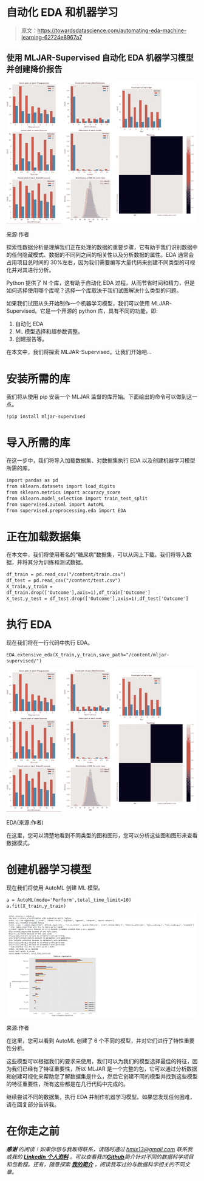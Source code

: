 # 自动化 EDA 和机器学习

> 原文：<https://towardsdatascience.com/automating-eda-machine-learning-62724e8967a7>

## 使用 MLJAR-Supervised 自动化 EDA 机器学习模型并创建降价报告

![](img/593487563f567e5629dfefaaa7244feb.png)

来源:作者

探索性数据分析是理解我们正在处理的数据的重要步骤，它有助于我们识别数据中的任何隐藏模式、数据的不同列之间的相关性以及分析数据的属性。EDA 通常会占用项目总时间的 30%左右，因为我们需要编写大量代码来创建不同类型的可视化并对其进行分析。

Python 提供了 N 个库，这有助于自动化 EDA 过程，从而节省时间和精力，但是如何选择使用哪个库呢？选择一个库取决于我们试图解决什么类型的问题。

如果我们试图从头开始制作一个机器学习模型，我们可以使用 MLJAR-Supervised。它是一个开源的 python 库，具有不同的功能，即:

1.  自动化 EDA
2.  ML 模型选择和超参数调整。
3.  创建报告等。

在本文中，我们将探索 MLJAR-Supervised。让我们开始吧…

# 安装所需的库

我们将从使用 pip 安装一个 MLJAR 监督的库开始。下面给出的命令可以做到这一点。

```
!pip install mljar-supervised
```

# 导入所需的库

在这一步中，我们将导入加载数据集、对数据集执行 EDA 以及创建机器学习模型所需的库。

```
import pandas as pd 
from sklearn.datasets import load_digits
from sklearn.metrics import accuracy_score
from sklearn.model_selection import train_test_split
from supervised.automl import AutoML
from supervised.preprocessing.eda import EDA
```

# 正在加载数据集

在本文中，我们将使用著名的“糖尿病”数据集，可以从网上下载。我们将导入数据，并将其分为训练和测试数据。

```
df_train = pd.read_csv("/content/train.csv")
df_test = pd.read_csv("/content/test.csv")
X_train,y_train = df_train.drop(['Outcome'],axis=1),df_train['Outcome']
X_test,y_test = df_test.drop(['Outcome'],axis=1),df_test['Outcome']
```

# 执行 EDA

现在我们将在一行代码中执行 EDA。

```
EDA.extensive_eda(X_train,y_train,save_path="/content/mljar-supervised/")
```

![](img/668220751f367ed1a88913434b18a33f.png)

EDA(来源:作者)

在这里，您可以清楚地看到不同类型的图和图形，您可以分析这些图和图形来查看数据模式。

# 创建机器学习模型

现在我们将使用 AutoML 创建 ML 模型。

```
a = AutoML(mode='Perform',total_time_limit=10)
a.fit(X_train,y_train)
```

![](img/87f95a41ba02ea3f7df0bdcfe0d5d49e.png)

来源:作者

在这里，您可以看到 AutoML 创建了 6 个不同的模型，并对它们进行了特性重要性分析。

这些模型可以根据我们的要求来使用，我们可以为我们的模型选择最佳的特征，因为我们已经有了特征重要性，所以 MLJAR 是一个完整的包，它可以通过分析数据和创建可视化来帮助您了解数据集是什么，然后它创建不同的模型并找到这些模型的特征重要性，所有这些都是在几行代码中完成的。

继续尝试不同的数据集，执行 EDA 并制作机器学习模型。如果您发现任何困难，请在回复部分告诉我。

# 在你走之前

***感谢*** *的阅读！如果你想与我取得联系，请随时通过 hmix13@gmail.com 联系我或我的* [***LinkedIn 个人资料***](http://www.linkedin.com/in/himanshusharmads) *。可以查看我的*[***Github***](https://github.com/hmix13)**简介针对不同的数据科学项目和包教程。还有，随意探索* [***我的简介***](https://medium.com/@hmix13) *，阅读我写过的与数据科学相关的不同文章。**